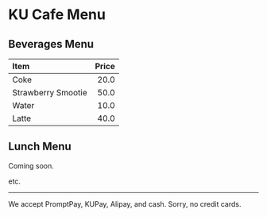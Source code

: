 # KU Cafe Menu

## Beverages Menu

| Item                                   |  Price  |
|:---------------------------------------|--------:|
| Coke                                   |  20.0   |
| Strawberry Smootie                     |  50.0   |
| Water                                  |  10.0   |
| Latte                                  |  40.0   |

## Lunch Menu

Coming soon.

etc.

---

We accept PromptPay, KUPay, Alipay, and cash. Sorry, no credit cards.
